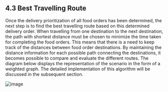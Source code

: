 ## 4.3 Best Travelling Route

Once the delivery prioritization of all food orders has been determined, the next step is to find the best travelling route based on this determined delivery order. When travelling from one destination to the next destination, the path with shortest distance must be chosen to minimize the time taken for completing the food orders. This means that there is a need to keep track of the distances between food order destinations. By maintaining the distance information for each possible path connecting the destinations, it becomes possible to compare and evaluate the different routes. The diagram below displays the representation of the scenario in the form of a weighted graph. The detailed implementation of this algorithm will be discussed in the subsequent section.

![image](https://github.com/chewzzz1014/CSC4202-Project/assets/92832451/23d94ffe-e94a-4ce8-a832-621cb36ba7e9)

